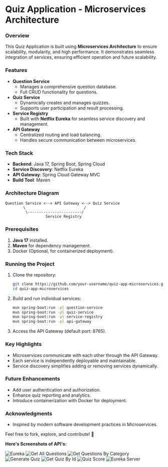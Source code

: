 # Quiz Application - Microservices Architecture

### Overview
This Quiz Application is built using **Microservices Architecture** to ensure scalability, modularity, and high performance. It demonstrates seamless integration of services, ensuring efficient operation and future scalability.

### Features
- **Question Service**
  - Manages a comprehensive question database.
  - Full CRUD functionality for questions.
- **Quiz Service**
  - Dynamically creates and manages quizzes.
  - Supports user participation and result processing.
- **Service Registry**
  - Built with **Netflix Eureka** for seamless service discovery and management.
- **API Gateway**
  - Centralized routing and load balancing.
  - Handles secure communication between microservices.

### Tech Stack
- **Backend**: Java 17, Spring Boot, Spring Cloud
- **Service Discovery**: Netflix Eureka
- **API Gateway**: Spring Cloud Gateway MVC
- **Build Tool**: Maven

### Architecture Diagram
```
Question Service <--> API Gateway <--> Quiz Service
        \                          /
         \------------------------/
                  Service Registry
```

### Prerequisites
1. **Java 17** installed.
2. **Maven** for dependency management.
3. Docker (Optional, for containerized deployment).

### Running the Project
1. Clone the repository:
   ```bash
   git clone https://github.com/your-username/quiz-app-microservices.git
   cd quiz-app-microservices
   ```
2. Build and run individual services:
   ```bash
   mvn spring-boot:run -pl question-service
   mvn spring-boot:run -pl quiz-service
   mvn spring-boot:run -pl service-registry
   mvn spring-boot:run -pl api-gateway
   ```
3. Access the API Gateway (default port: 8765).

### Key Highlights
- Microservices communicate with each other through the API Gateway.
- Each service is independently deployable and maintainable.
- Service discovery simplifies adding or removing services dynamically.

### Future Enhancements
- Add user authentication and authorization.
- Enhance quiz reporting and analytics.
- Introduce containerization with Docker for deployment.

### Acknowledgments
- Inspired by modern software development practices in Microservices.

Feel free to fork, explore, and contribute! 🚀

**Here's Screenshots of API's:**

![Eureka](https://github.com/user-attachments/assets/44541650-f592-4e2b-8fbb-dd25c3b7ed35)
![Get All Questions](https://github.com/user-attachments/assets/66434c3b-bb30-4df5-940d-a5cc293f60ce)
![Get Questions By Category](https://github.com/user-attachments/assets/9bfbf778-88d7-4a84-bd1e-e4688619aa82)
![Generate Quiz](https://github.com/user-attachments/assets/56635563-6365-441b-a5b4-720971a06e4a)
![Get Quiz By Id](https://github.com/user-attachments/assets/973fbd6f-7b04-4189-bd73-5389fef31bd0)
![Quiz Score](https://github.com/user-attachments/assets/9b948ba1-ba02-48fa-be04-825a6b7efa52)
![Eureka Server](https://github.com/user-attachments/assets/65622047-dd3b-445a-be68-5b2234bdc610)


